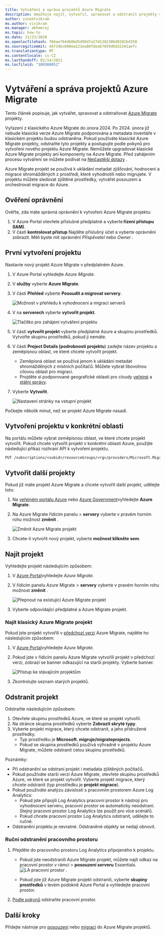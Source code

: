 ```yaml
---
title: Vytváření a správa projektů Azure Migrate
description: Umožňuje najít, vytvořit, spravovat a odstranit projekty v Azure Migrate.
author: vineetvikram
ms.author: vivikram
ms.manager: abhemraj
ms.topic: how-to
ms.date: 11/23/2020
ms.openlocfilehash: f66aef64d68bd5d99d7a27d1382306d9202bd350
ms.sourcegitcommit: d4734bc680ea221ea80fdea67859d6d32241aefc
ms.translationtype: MT
ms.contentlocale: cs-CZ
ms.lasthandoff: 02/14/2021
ms.locfileid: "100388052"
---
```

# <a name="create-and-manage-azure-migrate-projects"></a>Vytváření a správa projektů Azure Migrate

Tento článek popisuje, jak vytvářet, spravovat a odstraňovat [Azure Migrate](migrate-services-overview.md) projekty. 

Vyřazení z klasického Azure Migrate do února 2024. Po 2024. února již nebude klasická verze Azure Migrate podporována a metadata inventáře v klasickém projektu budou odstraněna. Pokud používáte klasické Azure Migrate projekty, odstraňte tyto projekty a postupujte podle pokynů pro vytvoření nového projektu Azure Migrate. Nemůžete upgradovat klasické Azure Migrate projekty ani komponenty na Azure Migrate. Před zahájením procesu vytváření se můžete podívat na [Nejčastější dotazy](https://docs.microsoft.com/azure/migrate/resources-faq#i-have-a-project-with-the-previous-classic-experience-of-azure-migrate-how-do-i-start-using-the-new-version) .

Azure Migrate projekt se používá k ukládání metadat zjišťování, hodnocení a migrace shromážděných z prostředí, které vyhodnotili nebo migrujete. V projektu můžete sledovat zjištěné prostředky, vytvářet posouzení a orchestrovat migrace do Azure.  

## <a name="verify-permissions"></a>Ověření oprávnění

Ověřte, zda máte správná oprávnění k vytvoření Azure Migrate projektu:

1. V Azure Portal otevřete příslušné předplatné a vyberte **řízení přístupu (IAM)**.
2. V části **kontrolovat přístup** Najděte příslušný účet a vyberte oprávnění zobrazit. Měli byste mít oprávnění *Přispěvatel* nebo *Owner* . 


## <a name="create-a-project-for-the-first-time"></a>První vytvoření projektu

Nastavte nový projekt Azure Migrate v předplatném Azure.

1. V Azure Portal vyhledejte *Azure Migrate*.
2. V **služby** vyberte **Azure Migrate**.
3. V části **Přehled** vyberte **Posoudit a migrovat servery**.

    ![Možnost v přehledu k vyhodnocení a migraci serverů](./media/create-manage-projects/assess-migrate-servers.png)

4. V na **serverech** vyberte **vytvořit projekt**.

    ![Tlačítko pro zahájení vytváření projektu](./media/create-manage-projects/create-project.png)

5. V části **vytvořit projekt** vyberte předplatné Azure a skupinu prostředků. Vytvořte skupinu prostředků, pokud ji nemáte.
6. V části **Project Details (podrobnosti projektu**) zadejte název projektu a zeměpisnou oblast, ve které chcete vytvořit projekt.
    - Zeměpisná oblast se používá jenom k ukládání metadat shromážděných z místních počítačů. Můžete vybrat libovolnou cílovou oblast pro migraci. 
    - Projděte si podporované geografické oblasti pro cloudy [veřejné](migrate-support-matrix.md#supported-geographies-public-cloud) a [státní správy](migrate-support-matrix.md#supported-geographies-azure-government).

8. Vyberte **Vytvořit**.

   ![Nastavení stránky na vstupní projekt](./media/create-manage-projects/project-details.png)


Počkejte několik minut, než se projekt Azure Migrate nasadí.

## <a name="create-a-project-in-a-specific-region"></a>Vytvoření projektu v konkrétní oblasti

Na portálu můžete vybrat zeměpisnou oblast, ve které chcete projekt vytvořit. Pokud chcete vytvořit projekt v konkrétní oblasti Azure, použijte následující příkaz rozhraní API k vytvoření projektu.

```rest
PUT /subscriptions/<subid>/resourceGroups/<rg>/providers/Microsoft.Migrate/MigrateProjects/<mymigrateprojectname>?api-version=2018-09-01-preview "{location: 'centralus', properties: {}}"
```

## <a name="create-additional-projects"></a>Vytvořit další projekty

Pokud již máte projekt Azure Migrate a chcete vytvořit další projekt, udělejte toto:  

1. Na [veřejném portálu Azure](https://portal.azure.com) nebo [Azure Government](https://portal.azure.us)vyhledejte **Azure Migrate**.
2. Na Azure Migrate řídicím panelu > **servery** vyberte v pravém horním rohu možnost **změnit** .

   ![Změnit Azure Migrate projekt](./media/create-manage-projects/switch-project.png)

3. Chcete-li vytvořit nový projekt, vyberte **možnost klikněte sem**.


## <a name="find-a-project"></a>Najít projekt

Vyhledejte projekt následujícím způsobem:

1. V [Azure Portal](https://portal.azure.com)vyhledejte *Azure Migrate*.
2. V řídicím panelu Azure Migrate > **servery** vyberte v pravém horním rohu možnost **změnit** .

    ![Přepnout na existující Azure Migrate projekt](./media/create-manage-projects/switch-project.png)

3. Vyberte odpovídající předplatné a Azure Migrate projekt.


### <a name="find-a-classic-azure-migrate-project"></a>Najít klasický Azure Migrate projekt

Pokud jste projekt vytvořili v [předchozí verzi](migrate-services-overview.md#azure-migrate-versions) Azure Migrate, najděte ho následujícím způsobem:

1. V [Azure Portal](https://portal.azure.com)vyhledejte *Azure Migrate*.
2. Pokud jste v řídicím panelu Azure Migrate vytvořili projekt v předchozí verzi, zobrazí se banner odkazující na starší projekty. Vyberte banner.

    ![Přístup ke stávajícím projektům](./media/create-manage-projects/access-existing-projects.png)

3. Zkontrolujte seznam starých projektů.


## <a name="delete-a-project"></a>Odstranit projekt

Odstraňte následujícím způsobem:

1. Otevřete skupinu prostředků Azure, ve které se projekt vytvořil.
2. Na stránce skupina prostředků vyberte **Zobrazit skryté typy**.
3. Vyberte projekt migrace, který chcete odstranit, a jeho přidružené prostředky.
    - Typ prostředku je **Microsoft. migruje/migrateprojects**.
    - Pokud se skupina prostředků používá výhradně v projektu Azure Migrate, můžete odstranit celou skupinu prostředků.

Poznámky:

- Při odstranění se odstraní projekt i metadata zjištěných počítačů.
- Pokud používáte starší verzi Azure Migrate, otevřete skupinu prostředků Azure, ve které se projekt vytvořil. Vyberte projekt migrace, který chcete odstranit (typ prostředku je **projekt migrace**).
- Pokud používáte analýzu závislostí s pracovním prostorem Azure Log Analytics:
    - Pokud jste připojili Log Analytics pracovní prostor k nástroji pro vyhodnocení serveru, pracovní prostor se automaticky neodstraní. Stejný pracovní prostor Log Analytics lze použít pro více scénářů.
    - Pokud chcete pracovní prostor Log Analytics odstranit, udělejte to ručně.
- Odstranění projektu je nevratné. Odstraněné objekty se nedají obnovit.

### <a name="delete-a-workspace-manually"></a>Ruční odstranění pracovního prostoru

1. Přejděte do pracovního prostoru Log Analytics připojeného k projektu.

    - Pokud jste neodstranili Azure Migrate projekt, můžete najít odkaz na pracovní prostor v rámci   >  **posouzení serveru** Essentials.
       ![LA pracovní prostor ](./media/create-manage-projects/loganalytics-workspace.png) .
       
    - Pokud jste již Azure Migrate projekt odstranili, vyberte **skupiny prostředků** v levém podokně Azure Portal a vyhledejte pracovní prostor.
       
2. [Podle pokynů](../azure-monitor/platform/delete-workspace.md) odstraňte pracovní prostor.

## <a name="next-steps"></a>Další kroky

Přidejte nástroje pro [posouzení](how-to-assess.md) nebo [migraci](how-to-migrate.md) do Azure Migrate projektů.
